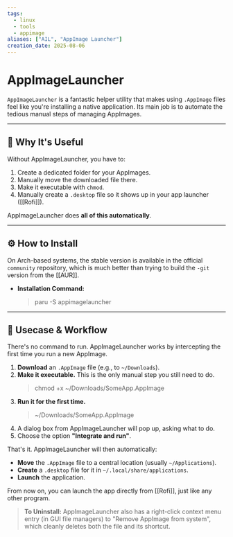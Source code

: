 ```yaml
---
tags:
  - linux
  - tools
  - appimage
aliases: ["AIL", "AppImage Launcher"]
creation_date: 2025-08-06
---
```


# AppImageLauncher

`AppImageLauncher` is a fantastic helper utility that makes using `.AppImage` files feel like you're installing a native application. Its main job is to automate the tedious manual steps of managing AppImages.

---
## 🤔 Why It's Useful
Without AppImageLauncher, you have to:
1.  Create a dedicated folder for your AppImages.
2.  Manually move the downloaded file there.
3.  Make it executable with `chmod`.
4.  Manually create a `.desktop` file so it shows up in your app launcher ([[Rofi]]).

AppImageLauncher does **all of this automatically**.

---
## ⚙️ How to Install
On Arch-based systems, the stable version is available in the official `community` repository, which is much better than trying to build the `-git` version from the [[AUR]].

- **Installation Command:**
  > paru -S appimagelauncher

---
## 🚀 Usecase & Workflow
There's no command to run. AppImageLauncher works by intercepting the first time you run a new AppImage.

1.  **Download** an `.AppImage` file (e.g., to `~/Downloads`).
2.  **Make it executable.** This is the only manual step you still need to do.
    > chmod +x ~/Downloads/SomeApp.AppImage
3.  **Run it for the first time.**
    > ~/Downloads/SomeApp.AppImage
4.  A dialog box from AppImageLauncher will pop up, asking what to do.
5.  Choose the option **"Integrate and run"**.

That's it. AppImageLauncher will then automatically:
- **Move** the `.AppImage` file to a central location (usually `~/Applications`).
- **Create** a `.desktop` file for it in `~/.local/share/applications`.
- **Launch** the application.

From now on, you can launch the app directly from [[Rofi]], just like any other program.

> **To Uninstall:** AppImageLauncher also has a right-click context menu entry (in GUI file managers) to "Remove AppImage from system", which cleanly deletes both the file and its shortcut.